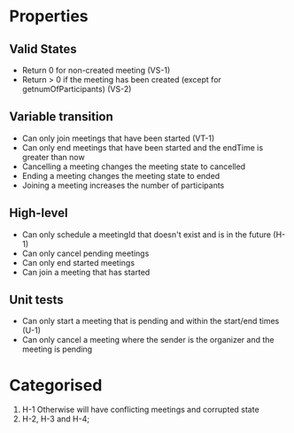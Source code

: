 # Properties

## Valid States

- Return 0 for non-created meeting (VS-1)
- Return > 0 if the meeting has been created (except for getnumOfParticipants) (VS-2)

## Variable transition

- Can only join meetings that have been started (VT-1)
- Can only end meetings that have been started and the endTime is greater than now
- Cancelling a meeting changes the meeting state to cancelled
- Ending a meeting changes the meeting state to ended
- Joining a meeting increases the number of participants

## High-level

- Can only schedule a meetingId that doesn't exist and is in the future (H-1)
- Can only cancel pending meetings
- Can only end started meetings
- Can join a meeting that has started

## Unit tests

- Can only start a meeting that is pending and within the start/end times (U-1)
- Can only cancel a meeting where the sender is the organizer and the meeting is pending

# Categorised

1. H-1 Otherwise will have conflicting meetings and corrupted state
2. H-2, H-3 and H-4;
